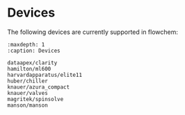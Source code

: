 # Devices

The following devices are currently supported in flowchem:


```{toctree}
:maxdepth: 1
:caption: Devices

dataapex/clarity
hamilton/ml600
harvardapparatus/elite11
huber/chiller
knauer/azura_compact
knauer/valves
magritek/spinsolve
manson/manson

```
